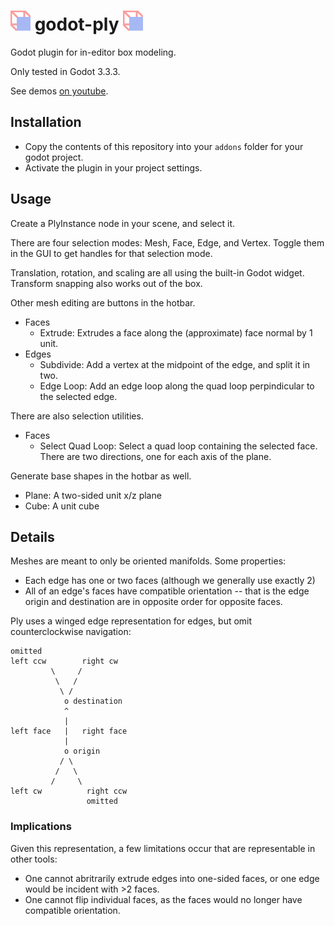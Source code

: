 # ![icon](./icons/plugin.svg) godot-ply ![icon](./icons/plugin.svg)
Godot plugin for in-editor box modeling.

Only tested in Godot 3.3.3.

See demos [on youtube](https://www.youtube.com/channel/UCf1IV6ABf3a4nW1wEyPwmMQ).

## Installation
- Copy the contents of this repository into your `addons` folder for your godot project.
- Activate the plugin in your project settings.

## Usage
Create a PlyInstance node in your scene, and select it.

There are four selection modes: Mesh, Face, Edge, and Vertex.
Toggle them in the GUI to get handles for that selection mode.

Translation, rotation, and scaling are all using the built-in Godot widget. Transform snapping also works out of the box.

Other mesh editing are buttons in the hotbar.
- Faces
    - Extrude: Extrudes a face along the (approximate) face normal by 1 unit.
- Edges
    - Subdivide: Add a vertex at the midpoint of the edge, and split it in two.
    - Edge Loop: Add an edge loop along the quad loop perpindicular to the selected edge.

There are also selection utilities.
- Faces
    - Select Quad Loop: Select a quad loop containing the selected face. There are two directions, one for each axis of the plane.

Generate base shapes in the hotbar as well.
- Plane: A two-sided unit x/z plane
- Cube: A unit cube

## Details
Meshes are meant to only be oriented manifolds. Some properties:
- Each edge has one or two faces (although we generally use exactly 2)
- All of an edge's faces have compatible orientation -- that is the edge origin and destination are in opposite order for opposite faces.

Ply uses a winged edge representation for edges, but omit counterclockwise navigation:
```
omitted
left ccw        right cw
         \     /
          \   /
           \ /
            o destination
            ^
            |
left face   |   right face
            |
            o origin
           / \
          /   \
         /     \
left cw          right ccw
                 omitted
```

### Implications
Given this representation, a few limitations occur that are representable in other tools:
- One cannot abritrarily extrude edges into one-sided faces, or one edge would be incident with >2 faces.
- One cannot flip individual faces, as the faces would no longer have compatible orientation.
